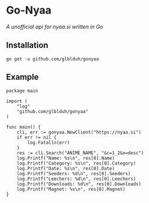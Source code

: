 # Go-Nyaa
*A unofficial api for nyaa.si written in Go*

## Installation
```
go get -u github.com/glblduh/gonyaa
```

## Example
```
package main

import (
	"log"
	"github.com/glblduh/gonyaa"
)

func main() {
	cli, err := gonyaa.NewClient("https://nyaa.si")
	if err != nil {
		log.Fatalln(err)
	}
	res := cli.Search("ANIME_NAME", "&c=1_2&o=desc")
	log.Printf("Name: %s\n", res[0].Name)
	log.Printf("Category: %s\n", res[0].Category)
	log.Printf("Date: %s\n", res[0].Date)
	log.Printf("Seeders: %d\n", res[0].Seeders)
	log.Printf("Leechers: %d\n", res[0].Leechers)
	log.Printf("Downloads: %d\n", res[0].Downloads)
	log.Printf("Magnet: %s\n", res[0].Magnet)
}
```
